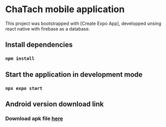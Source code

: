 # ChaTach mobile application

This project was bootstrapped with [Create Expo App], developped unsing react native with firebase as a database.

## Install dependencies

### `npm install`

## Start the application in development mode

### `npx expo start`

## Android version download link

### Download apk file [here](https://drive.google.com/file/d/1ah3FzUGyfrHWolJh-kAH113_kXby8Bo7/view?usp=share_link)
